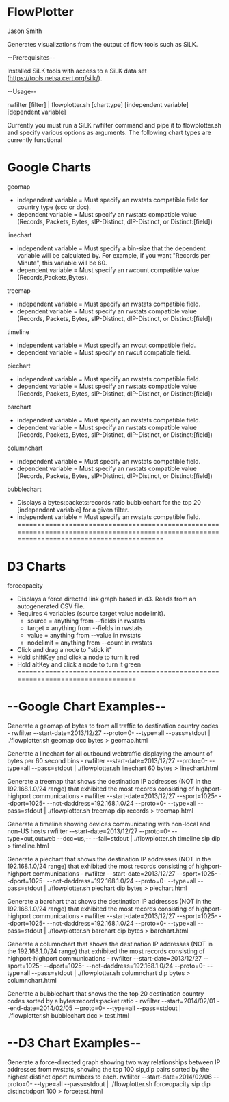 FlowPlotter
===========
Jason Smith


Generates visualizations from the output of flow tools such as SiLK.

--Prerequisites--

Installed SiLK tools with access to a SiLK data set (https://tools.netsa.cert.org/silk/).

--Usage--

rwfilter [filter] | flowplotter.sh [charttype] [independent variable] [dependent variable]

Currently you must run a SiLK rwfilter command and pipe it to flowplotter.sh and specify various options as arguments.
The following chart types are currently functional


Google Charts
==================
geomap
- independent variable = Must specify an rwstats compatible field for country type (scc or dcc).
- dependent variable = Must specify an rwstats compatible value (Records, Packets, Bytes, sIP-Distinct, dIP-Distinct, or Distinct:[field])

linechart
- independent variable = Must specify a bin-size that the dependent variable will be calculated by. For example, if you want "Records per Minute", this variable will be 60.
- dependent variable = Must specify an rwcount compatible value (Records,Packets,Bytes).

treemap
- independent variable = Must specify an rwstats compatible field.
- dependent variable = Must specify an rwstats compatible value (Records, Packets, Bytes, sIP-Distinct, dIP-Distinct, or Distinct:[field])

timeline
- independent variable = Must specify an rwcut compatible field.
- dependent variable = Must specify an rwcut compatible field.

piechart
- independent variable = Must specify an rwstats compatible field.
- dependent variable = Must specify an rwstats compatible value (Records, Packets, Bytes, sIP-Distinct, dIP-Distinct, or Distinct:[field])

barchart
- independent variable = Must specify an rwstats compatible field.
- dependent variable = Must specify an rwstats compatible value (Records, Packets, Bytes, sIP-Distinct, dIP-Distinct, or Distinct:[field])

columnchart
- independent variable = Must specify an rwstats compatible field.
- dependent variable = Must specify an rwstats compatible value (Records, Packets, Bytes, sIP-Distinct, dIP-Distinct, or Distinct:[field])

bubblechart
- Displays a bytes:packets:records ratio bubblechart for the top 20 [independent variable] for a given filter.
- independent variable = Must specify an rwstats compatible field.
===========================================================================================================================================


D3 Charts
=================================================================================
forceopacity
- Displays a force directed link graph based in d3. Reads from an autogenerated CSV file.
- Requires 4 variables {source target value nodelimit}.
	- source = anything from --fields in rwstats
	- target = anything from --fields in rwstats
	- value = anything from --value in rwstats
	- nodelimit = anything from --count in rwstats
- Click and drag a node to "stick it"
- Hold shiftKey and click a node to turn it red
- Hold altKey and click a node to turn it green
=================================================================================


--Google Chart Examples--
=========================

Generate a geomap of bytes to from all traffic to destination country codes - 
rwfilter --start-date=2013/12/27 --proto=0- --type=all --pass=stdout | ./flowplotter.sh geomap dcc bytes > geomap.html

Generate a linechart for all outbound webtraffic displaying the amount of bytes per 60 second bins - 
rwfilter --start-date=2013/12/27 --proto=0- --type=all --pass=stdout | ./flowplotter.sh linechart 60 bytes > linechart.html

Generate a treemap that shows the destination IP addresses (NOT in the 192.168.1.0/24 range) that exhibited the most records consisting of highport-highport communications - 
rwfilter --start-date=2013/12/27 --sport=1025- --dport=1025- --not-daddress=192.168.1.0/24 --proto=0- --type=all --pass=stdout | ./flowplotter.sh treemap dip records > treemap.html

Generate a timeline showing devices communicating with non-local and non-US hosts
rwfilter --start-date=2013/12/27 --proto=0- --type=out,outweb --dcc=us,-- --fail=stdout | ./flowplotter.sh timeline sip dip > timeline.html

Generate a piechart that shows the destination IP addresses (NOT in the 192.168.1.0/24 range) that exhibited the most records consisting of highport-highport communications -
rwfilter --start-date=2013/12/27 --sport=1025- --dport=1025- --not-daddress=192.168.1.0/24 --proto=0- --type=all --pass=stdout | ./flowplotter.sh piechart dip bytes > piechart.html

Generate a barchart that shows the destination IP addresses (NOT in the 192.168.1.0/24 range) that exhibited the most records consisting of highport-highport communications -
rwfilter --start-date=2013/12/27 --sport=1025- --dport=1025- --not-daddress=192.168.1.0/24 --proto=0- --type=all --pass=stdout | ./flowplotter.sh barchart dip bytes > barchart.html

Generate a columnchart that shows the destination IP addresses (NOT in the 192.168.1.0/24 range) that exhibited the most records consisting of highport-highport communications -
rwfilter --start-date=2013/12/27 --sport=1025- --dport=1025- --not-daddress=192.168.1.0/24 --proto=0- --type=all --pass=stdout | ./flowplotter.sh columnchart dip bytes > columnchart.html

Generate a bubblechart that shows the the top 20 destination country codes sorted by a bytes:records:packet ratio - 
rwfilter --start=2014/02/01 --end-date=2014/02/05  --proto=0- --type=all --pass=stdout | ./flowplotter.sh bubblechart dcc > test.html


--D3 Chart Examples--
=========================

Generate a force-directed graph showing two way relationships between IP addresses from rwstats, showing the top 100 sip,dip pairs sorted by the highest distinct dport numbers to each.
rwfilter --start-date=2014/02/06 --proto=0- --type=all --pass=stdout | ./flowplotter.sh forceopacity sip dip distinct:dport 100 > forcetest.html
